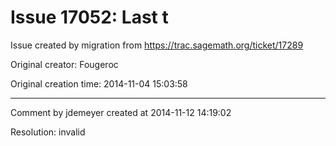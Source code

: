 # Issue 17052: Last t

Issue created by migration from https://trac.sagemath.org/ticket/17289

Original creator: Fougeroc

Original creation time: 2014-11-04 15:03:58




---

Comment by jdemeyer created at 2014-11-12 14:19:02

Resolution: invalid
